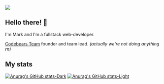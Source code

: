 [![](https://img.shields.io/badge/-Bio-blue&logo=)](https://bento.me/ensi)

## Hello there! 👋

I'm Mark and I'm a fullstack web-developer.

[Codebears Team](https://github.com/thecodebears) founder and team lead. *(actually we're not doing anything rn)*

## My stats

[![Anurag's GitHub stats-Dark](https://github-readme-stats.vercel.app/api?username=ncor&show_icons=true&theme=dark#gh-dark-mode-only)](https://github.com/anuraghazra/github-readme-stats#gh-dark-mode-only)
[![Anurag's GitHub stats-Light](https://github-readme-stats.vercel.app/api?username=ncor&show_icons=true&theme=default#gh-light-mode-only)](https://github.com/anuraghazra/github-readme-stats#gh-light-mode-only)
